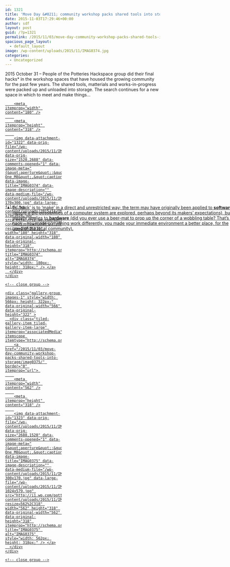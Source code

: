 ```yaml
---
id: 1321
title: 'Move Day &#8211; community workshop packs shared tools into storage'
date: 2015-11-03T17:29:46+00:00
author: sdf
layout: post
guid: /?p=1321
permalink: /2015/11/03/move-day-community-workshop-packs-shared-tools-into-storage/
spacious_page_layout:
  - default_layout
image: /wp-content/uploads/2015/11/IMAG0374.jpg
categories:
  - Uncategorized
---
```

2015 October 31 &#8211; People of the Potteries Hackspace group did their final hacks* in the workshop spaces that have housed the growing community for the past few years. The shared tools, matterials and works-in-progress <!--more--> were packed up and unloaded into storage. The search continues for a new space in which to meet and make things&#8230;

<div class="tiled-gallery type-rectangular tiled-gallery-unresized" data-original-width="750" data-carousel-extra='{&quot;blog_id&quot;:1,&quot;permalink&quot;:&quot;http:\/\/potterieshackspace.org\/2015\/11\/03\/move-day-community-workshop-packs-shared-tools-into-storage\/&quot;,&quot;likes_blog_id&quot;:72703358}' itemscope itemtype="http://schema.org/ImageGallery" >
  <div class="gallery-row" style="width: 750px; height: 322px;" data-original-width="750" data-original-height="322" >
    <div class="gallery-group images-1" style="width: 184px; height: 322px;" data-original-width="184" data-original-height="322" >
      <div class="tiled-gallery-item tiled-gallery-item-small" itemprop="associatedMedia" itemscope itemtype="http://schema.org/ImageObject">
        <a href="/2015/11/03/move-day-community-workshop-packs-shared-tools-into-storage/imag0374/" border="0" itemprop="url"> 
        
        <meta itemprop="width" content="180" />
        
        <meta itemprop="height" content="318" />
        
        <img data-attachment-id="1322" data-orig-file="/wp-content/uploads/2015/11/IMAG0374.jpg" data-orig-size="1520,2688" data-comments-opened="1" data-image-meta="{&quot;aperture&quot;:&quot;2&quot;,&quot;credit&quot;:&quot;&quot;,&quot;camera&quot;:&quot;HTC One_M8&quot;,&quot;caption&quot;:&quot;&quot;,&quot;created_timestamp&quot;:&quot;1446301023&quot;,&quot;copyright&quot;:&quot;&quot;,&quot;focal_length&quot;:&quot;3.82&quot;,&quot;iso&quot;:&quot;160&quot;,&quot;shutter_speed&quot;:&quot;0.01&quot;,&quot;title&quot;:&quot;&quot;,&quot;orientation&quot;:&quot;1&quot;}" data-image-title="IMAG0374" data-image-description="" data-medium-file="/wp-content/uploads/2015/11/IMAG0374-170x300.jpg" data-large-file="/wp-content/uploads/2015/11/IMAG0374-579x1024.jpg" src="http://i2.wp.com/potterieshackspace.org/wp-content/uploads/2015/11/IMAG0374.jpg?resize=180%2C318" width="180" height="318" data-original-width="180" data-original-height="318" itemprop="http://schema.org/image" title="IMAG0374" alt="IMAG0374" style="width: 180px; height: 318px;" /> </a>
      </div>
    </div>
    
    <!-- close group -->
    
    <div class="gallery-group images-1" style="width: 566px; height: 322px;" data-original-width="566" data-original-height="322" >
      <div class="tiled-gallery-item tiled-gallery-item-large" itemprop="associatedMedia" itemscope itemtype="http://schema.org/ImageObject">
        <a href="/2015/11/03/move-day-community-workshop-packs-shared-tools-into-storage/imag0375/" border="0" itemprop="url"> 
        
        <meta itemprop="width" content="562" />
        
        <meta itemprop="height" content="318" />
        
        <img data-attachment-id="1323" data-orig-file="/wp-content/uploads/2015/11/IMAG0375.jpg" data-orig-size="2688,1520" data-comments-opened="1" data-image-meta="{&quot;aperture&quot;:&quot;2&quot;,&quot;credit&quot;:&quot;&quot;,&quot;camera&quot;:&quot;HTC One_M8&quot;,&quot;caption&quot;:&quot;&quot;,&quot;created_timestamp&quot;:&quot;1446305315&quot;,&quot;copyright&quot;:&quot;&quot;,&quot;focal_length&quot;:&quot;3.82&quot;,&quot;iso&quot;:&quot;640&quot;,&quot;shutter_speed&quot;:&quot;0.083333333333333&quot;,&quot;title&quot;:&quot;&quot;,&quot;orientation&quot;:&quot;1&quot;}" data-image-title="IMAG0375" data-image-description="" data-medium-file="/wp-content/uploads/2015/11/IMAG0375-300x170.jpg" data-large-file="/wp-content/uploads/2015/11/IMAG0375-1024x579.jpg" src="http://i1.wp.com/potterieshackspace.org/wp-content/uploads/2015/11/IMAG0375.jpg?resize=562%2C318" width="562" height="318" data-original-width="562" data-original-height="318" itemprop="http://schema.org/image" title="IMAG0375" alt="IMAG0375" style="width: 562px; height: 318px;" /> </a>
      </div>
    </div>
    
    <!-- close group -->
  </div>
  
  <!-- close row -->
</div>

* To &#8216;hack&#8217; is to &#8216;make&#8217; in a direct and unrestricted way; the term may have originally been applied to **software** (where a the possibilities of a computer system are explored, perhaps beyond its makers&#8217; expectations), but it equally applies to **hardware** (did you ever use a beer-mat to prop up the corner of a wobbling table? That&#8217;s a hack &#8211; you made something work differently, you made your immediate environment a better place, for the good of the local community).
